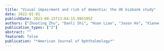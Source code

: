 ```yaml
---
title: "Visual impairment and risk of dementia: the UK biobank study"
date: 2022-01-01
publishDate: 2023-08-15T13:04:15.995195Z
authors: ["Zhuoting Zhu", "Danli Shi", "Huan Liao", "Jason Ha", "Xianwen Shang", "Yu Huang", admin, "Yu Jiang", "Longyue Li", "Honghua Yu"]
publication_types: ["2"]
abstract: ""
featured: false
publication: "*American Journal of Ophthalmology*"
---
```


